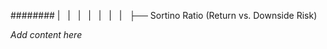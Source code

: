 ######## |   |   |   |   |   |   |   ├── Sortino Ratio (Return vs. Downside Risk)

*Add content here*